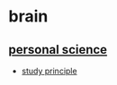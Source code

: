 # brain

## [personal science](https://github.com/root-kidik/brain/blob/tree/main/personal%20science)
- [study principle](person%20science/study%20principle.md)
